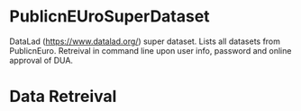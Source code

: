 # PublicnEUroSuperDataset

DataLad (https://www.datalad.org/) super dataset. Lists all datasets from PublicnEuro. Retreival in command line upon user info, password and online approval of DUA.

# Data Retreival


